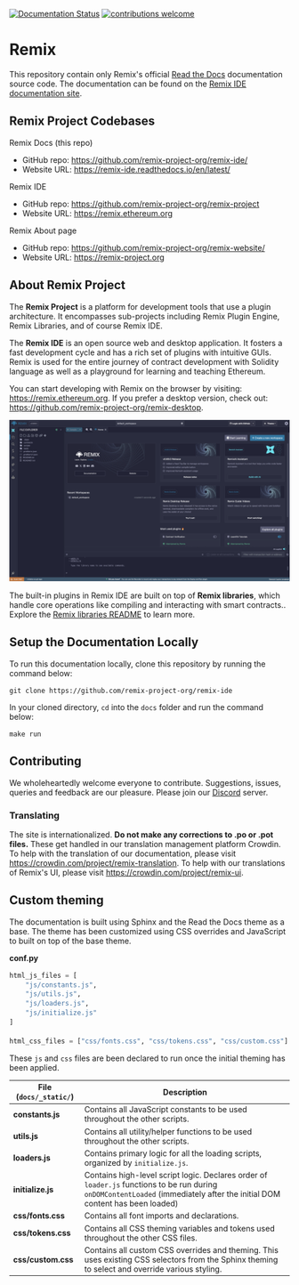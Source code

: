 [![Documentation Status](https://readthedocs.org/projects/docs/badge/?version=latest)](https://remix-ide.readthedocs.io/en/latest/index.html)
[![contributions welcome](https://img.shields.io/badge/contributions-welcome-brightgreen.svg?style=flat)](https://github.com/remix-project-org/remix-ide)

# Remix

This repository contain only Remix's official [Read the Docs](https://readthedocs.org/) documentation source code. The documentation can be found on the [Remix IDE documentation site](https://remix-ide.readthedocs.io/en/latest/).

## Remix Project Codebases

Remix Docs (this repo)

- GitHub repo: https://github.com/remix-project-org/remix-ide/
- Website URL: https://remix-ide.readthedocs.io/en/latest/

Remix IDE

- GitHub repo: https://github.com/remix-project-org/remix-project
- Website URL: https://remix.ethereum.org

Remix About page

- GitHub repo: https://github.com/remix-project-org/remix-website/
- Website URL: https://remix-project.org

## About Remix Project

The **Remix Project** is a platform for development tools that use a plugin architecture. It encompasses sub-projects including Remix Plugin Engine, Remix Libraries, and of course Remix IDE.

The **Remix IDE** is an open source web and desktop application. It fosters a fast development cycle and has a rich set of plugins with intuitive GUIs. Remix is used for the entire journey of contract development with Solidity language as well as a playground for learning and teaching Ethereum.

You can start developing with Remix on the browser by visiting: https://remix.ethereum.org. If you prefer a desktop version, check out: https://github.com/remix-project-org/remix-desktop.

![Remix IDE homepage](remix_screenshot.jpg)

The built-in plugins in Remix IDE are built on top of **Remix libraries**, which handle core operations like compiling and interacting with smart contracts.. Explore the [Remix libraries README](https://github.com/remix-project-org/remix-project/blob/master/libs/README.md) to learn more.

## Setup the Documentation Locally

To run this documentation locally, clone this repository by running the command below:

```shell
git clone https://github.com/remix-project-org/remix-ide
```

In your cloned directory, `cd` into the `docs` folder and run the command below:

```shell
make run
```

## Contributing

We wholeheartedly welcome everyone to contribute. Suggestions, issues, queries and feedback are our pleasure. Please join our [Discord](https://discord.gg/Sacg4gchvS) server.

### Translating

The site is internationalized. **Do not make any corrections to .po or .pot files.** These get handled in our translation management platform Crowdin. To help with the translation of our documentation, please visit https://crowdin.com/project/remix-translation. To help with our translations of Remix's UI, please visit https://crowdin.com/project/remix-ui.

## Custom theming

The documentation is built using Sphinx and the Read the Docs theme as a base. The theme has been customized using CSS overrides and JavaScript to built on top of the base theme.

**conf.py**

```py
html_js_files = [
    "js/constants.js",
    "js/utils.js",
    "js/loaders.js",
    "js/initialize.js"
]

html_css_files = ["css/fonts.css", "css/tokens.css", "css/custom.css"]
```

These `js` and `css` files are been declared to run once the initial theming has been applied.

| File (`docs/_static/`) | Description                                                                                                                                                                 |
| ---------------------- | --------------------------------------------------------------------------------------------------------------------------------------------------------------------------- |
| **constants.js**       | Contains all JavaScript constants to be used throughout the other scripts.                                                                                                  |
| **utils.js**           | Contains all utility/helper functions to be used throughout the other scripts.                                                                                              |
| **loaders.js**         | Contains primary logic for all the loading scripts, organized by `initialize.js`.                                                                                           |
| **initialize.js**      | Contains high-level script logic. Declares order of `loader.js` functions to be run during `onDOMContentLoaded` (immediately after the initial DOM content has been loaded) |
| **css/fonts.css**      | Contains all font imports and declarations.                                                                                                                                 |
| **css/tokens.css**     | Contains all CSS theming variables and tokens used throughout the other CSS files.                                                                                          |
| **css/custom.css**     | Contains all custom CSS overrides and theming. This uses existing CSS selectors from the Sphinx theming to select and override various styling.                             |
